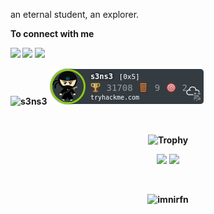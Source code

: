 
an eternal student, an explorer.

<b>To connect with me<b>
  
[<img src="https://img.shields.io/badge/twitter-%231DA1F2.svg?&style=for-the-badge&logo=twitter&logoColor=white" />](https://twitter.com/imnirfn) 
[<img src="https://img.shields.io/badge/linkedin-%230077B5.svg?&style=for-the-badge&logo=linkedin&logoColor=white" />](https://my.linkedin.com/in/iman-irfan-hisshamudin-65a394182)
![](https://img.shields.io/github/followers/imnirfn?style=for-the-badge&logo=appveyor)
 
![s3ns3](http://www.hackthebox.eu/badge/image/25840)
![s3ns3](https://github.com/imnirfn/imnirfn/blob/main/s3ns3.png)

<br />
<p align="center">
  <img src="https://github-profile-trophy.vercel.app/?username=imnirfn&theme=onedark&margin-w=15&margin-h=15&column=7" alt="Trophy" />
</p>

<p align="center">
  <img src="https://github-readme-stats.vercel.app/api?username=imnirfn&hide_border=true&theme=nord" />
  <img src="https://github-readme-stats.vercel.app/api/top-langs/?username=imnirfn&layout=compact&hide_border=true&t&card_width=250&theme=nord" height="195rem" />
</p>

<br />

<p align="center">
  <img src="https://komarev.com/ghpvc/?username=imnirfn&label=Profile%20views&color=0e75b6&style=flat" alt="imnirfn" />
</p>

